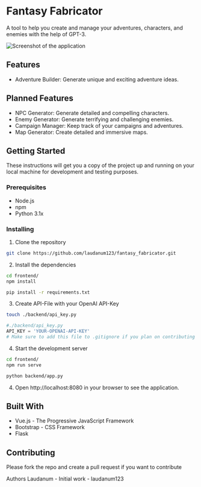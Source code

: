 # Fantasy Fabricator
A tool to help you create and manage your adventures, characters, and enemies with the help of GPT-3.

![Screenshot of the application](sample.png)

## Features
- Adventure Builder: Generate unique and exciting adventure ideas.

## Planned Features
- NPC Generator: Generate detailed and compelling characters.
- Enemy Generator: Generate terrifying and challenging enemies.
- Campaign Manager: Keep track of your campaigns and adventures.
- Map Generator: Create detailed and immersive maps.
## Getting Started
These instructions will get you a copy of the project up and running on your local machine for development and testing purposes.

### Prerequisites
- Node.js
- npm
- Python 3.1x

### Installing
1. Clone the repository
```sh
git clone https://github.com/laudanum123/fantasy_fabricator.git
```
2. Install the dependencies
```sh
cd frontend/ 
npm install
```
```sh
pip install -r requirements.txt
```
3. Create API-File with your OpenAI API-Key
```sh
touch ./backend/api_key.py
```
```python
#./backend/api_key.py
API_KEY = 'YOUR-OPENAI-API-KEY'
# Make sure to add this file to .gitignore if you plan on contributing
```

4. Start the development server
```sh
cd frontend/ 
npm run serve
```
```sh
python backend/app.py
```

4. Open http://localhost:8080 in your browser to see the application.

## Built With
- Vue.js - The Progressive JavaScript Framework
- Bootstrap - CSS Framework
- Flask

## Contributing
Please fork the repo and create a pull request if you want to contribute

Authors
Laudanum - Initial work - laudanum123

